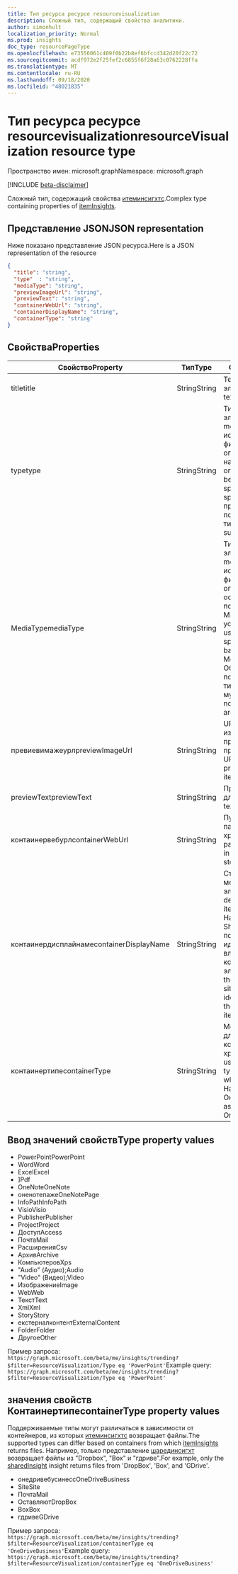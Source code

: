 ```yaml
---
title: Тип ресурса ресурсе resourcevisualization
description: Сложный тип, содержащий свойства аналитики.
author: simonhult
localization_priority: Normal
ms.prod: insights
doc_type: resourcePageType
ms.openlocfilehash: e73556061c409f0b22b8ef6bfccd342d20f22c72
ms.sourcegitcommit: acdf972e2f25fef2c6855f6f28a63c0762228ffa
ms.translationtype: MT
ms.contentlocale: ru-RU
ms.lasthandoff: 09/18/2020
ms.locfileid: "48021835"
---
```

# <a name="resourcevisualization-resource-type"></a><span data-ttu-id="17644-103">Тип ресурса ресурсе resourcevisualization</span><span class="sxs-lookup"><span data-stu-id="17644-103">resourceVisualization resource type</span></span>

<span data-ttu-id="17644-104">Пространство имен: microsoft.graph</span><span class="sxs-lookup"><span data-stu-id="17644-104">Namespace: microsoft.graph</span></span>

[!INCLUDE [beta-disclaimer](../../includes/beta-disclaimer.md)]

<span data-ttu-id="17644-105">Сложный тип, содержащий свойства [итеминсигхтс](iteminsights.md).</span><span class="sxs-lookup"><span data-stu-id="17644-105">Complex type containing properties of [itemInsights](iteminsights.md).</span></span>

## <a name="json-representation"></a><span data-ttu-id="17644-106">Представление JSON</span><span class="sxs-lookup"><span data-stu-id="17644-106">JSON representation</span></span>

<span data-ttu-id="17644-107">Ниже показано представление JSON ресурса.</span><span class="sxs-lookup"><span data-stu-id="17644-107">Here is a JSON representation of the resource</span></span>

<!-- {
  "blockType": "resource",
  "optionalProperties": [
  ],  
  "@odata.type": "microsoft.graph.resourceVisualization"
}-->
```json
{
  "title": "string",
  "type"  : "string",
  "mediaType": "string",
  "previewImageUrl": "string",
  "previewText": "string",
  "containerWebUrl": "string",
  "containerDisplayName": "string",
  "containerType": "string"
}
```

## <a name="properties"></a><span data-ttu-id="17644-108">Свойства</span><span class="sxs-lookup"><span data-stu-id="17644-108">Properties</span></span>

| <span data-ttu-id="17644-109">Свойство</span><span class="sxs-lookup"><span data-stu-id="17644-109">Property</span></span>              | <span data-ttu-id="17644-110">Тип</span><span class="sxs-lookup"><span data-stu-id="17644-110">Type</span></span>          | <span data-ttu-id="17644-111">Описание</span><span class="sxs-lookup"><span data-stu-id="17644-111">Description</span></span>  |
| -------------         |---------------| -------------|
| <span data-ttu-id="17644-112">title</span><span class="sxs-lookup"><span data-stu-id="17644-112">title</span></span>                 | <span data-ttu-id="17644-113">String</span><span class="sxs-lookup"><span data-stu-id="17644-113">String</span></span>        | <span data-ttu-id="17644-114">Текст заголовка элемента.</span><span class="sxs-lookup"><span data-stu-id="17644-114">The item's title text.</span></span>               |
| <span data-ttu-id="17644-115">type</span><span class="sxs-lookup"><span data-stu-id="17644-115">type</span></span>              | <span data-ttu-id="17644-116">String</span><span class="sxs-lookup"><span data-stu-id="17644-116">String</span></span>        | <span data-ttu-id="17644-117">Тип мультимедиа элемента.</span><span class="sxs-lookup"><span data-stu-id="17644-117">The item's media type.</span></span> <span data-ttu-id="17644-118">Можно использовать для фильтрации определенного файла на основе определенного типа.</span><span class="sxs-lookup"><span data-stu-id="17644-118">Can be used for filtering for a specific file based on a specific type.</span></span> <span data-ttu-id="17644-119">Ниже приведены поддерживаемые типы.</span><span class="sxs-lookup"><span data-stu-id="17644-119">See below for supported types.</span></span> |
| <span data-ttu-id="17644-120">MediaType</span><span class="sxs-lookup"><span data-stu-id="17644-120">mediaType</span></span>             | <span data-ttu-id="17644-121">String</span><span class="sxs-lookup"><span data-stu-id="17644-121">String</span></span>        | <span data-ttu-id="17644-122">Тип мультимедиа элемента.</span><span class="sxs-lookup"><span data-stu-id="17644-122">The item's media type.</span></span> <span data-ttu-id="17644-123">Может использоваться для фильтрации файлов определенного типа на основе поддерживаемых типов MIME MIME для устройства IANA.</span><span class="sxs-lookup"><span data-stu-id="17644-123">Can be used for filtering for a specific type of file based on supported IANA Media Mime Types.</span></span> <span data-ttu-id="17644-124">Обратите внимание, что поддерживаются не все типы MIME мультимедиа.</span><span class="sxs-lookup"><span data-stu-id="17644-124">Note that not all Media Mime Types are supported.</span></span> |
| <span data-ttu-id="17644-125">превиевимажеурл</span><span class="sxs-lookup"><span data-stu-id="17644-125">previewImageUrl</span></span>       | <span data-ttu-id="17644-126">String</span><span class="sxs-lookup"><span data-stu-id="17644-126">String</span></span>        | <span data-ttu-id="17644-127">URL-адрес, ведущая к изображению для предварительного просмотра элемента.</span><span class="sxs-lookup"><span data-stu-id="17644-127">A URL leading to the preview image for the item.</span></span> |
| <span data-ttu-id="17644-128">previewText</span><span class="sxs-lookup"><span data-stu-id="17644-128">previewText</span></span>           | <span data-ttu-id="17644-129">String</span><span class="sxs-lookup"><span data-stu-id="17644-129">String</span></span>        | <span data-ttu-id="17644-130">Предварительный текст для элемента.</span><span class="sxs-lookup"><span data-stu-id="17644-130">A preview text for the item.</span></span> |
| <span data-ttu-id="17644-131">контаинервебурл</span><span class="sxs-lookup"><span data-stu-id="17644-131">containerWebUrl</span></span>       | <span data-ttu-id="17644-132">String</span><span class="sxs-lookup"><span data-stu-id="17644-132">String</span></span>        | <span data-ttu-id="17644-133">Путь, начинающийся с папки, в которой хранится элемент.</span><span class="sxs-lookup"><span data-stu-id="17644-133">A path leading to the folder in which the item is stored.</span></span> |
| <span data-ttu-id="17644-134">контаинердисплайнаме</span><span class="sxs-lookup"><span data-stu-id="17644-134">containerDisplayName</span></span>  | <span data-ttu-id="17644-135">String</span><span class="sxs-lookup"><span data-stu-id="17644-135">String</span></span>        | <span data-ttu-id="17644-136">Строка, описывающая место хранения элемента.</span><span class="sxs-lookup"><span data-stu-id="17644-136">A string describing where the item is stored.</span></span> <span data-ttu-id="17644-137">Например, имя сайта SharePoint или имя пользователя, идентифицирующее владельца OneDrive, в котором хранится элемент.</span><span class="sxs-lookup"><span data-stu-id="17644-137">For example, the name of a SharePoint site or the user name identifying the owner of the OneDrive storing the item.</span></span>  |
| <span data-ttu-id="17644-138">контаинертипе</span><span class="sxs-lookup"><span data-stu-id="17644-138">containerType</span></span>         | <span data-ttu-id="17644-139">String</span><span class="sxs-lookup"><span data-stu-id="17644-139">String</span></span> | <span data-ttu-id="17644-140">Можно использовать для фильтрации по типу контейнера, в котором хранится файл.</span><span class="sxs-lookup"><span data-stu-id="17644-140">Can be used for filtering by the type of container in which the file is stored.</span></span> <span data-ttu-id="17644-141">Например, site или Онедривебусинесс.</span><span class="sxs-lookup"><span data-stu-id="17644-141">Such as Site or OneDriveBusiness.</span></span>       |

## <a name="type-property-values"></a><span data-ttu-id="17644-142">Ввод значений свойств</span><span class="sxs-lookup"><span data-stu-id="17644-142">Type property values</span></span>
-   <span data-ttu-id="17644-143">PowerPoint</span><span class="sxs-lookup"><span data-stu-id="17644-143">PowerPoint</span></span>
-   <span data-ttu-id="17644-144">Word</span><span class="sxs-lookup"><span data-stu-id="17644-144">Word</span></span>
-   <span data-ttu-id="17644-145">Excel</span><span class="sxs-lookup"><span data-stu-id="17644-145">Excel</span></span>
-   <span data-ttu-id="17644-146">]</span><span class="sxs-lookup"><span data-stu-id="17644-146">Pdf</span></span>
-   <span data-ttu-id="17644-147">OneNote</span><span class="sxs-lookup"><span data-stu-id="17644-147">OneNote</span></span>
-   <span data-ttu-id="17644-148">оненотепаже</span><span class="sxs-lookup"><span data-stu-id="17644-148">OneNotePage</span></span>
-   <span data-ttu-id="17644-149">InfoPath</span><span class="sxs-lookup"><span data-stu-id="17644-149">InfoPath</span></span>
-   <span data-ttu-id="17644-150">Visio</span><span class="sxs-lookup"><span data-stu-id="17644-150">Visio</span></span>
-   <span data-ttu-id="17644-151">Publisher</span><span class="sxs-lookup"><span data-stu-id="17644-151">Publisher</span></span>
-   <span data-ttu-id="17644-152">Project</span><span class="sxs-lookup"><span data-stu-id="17644-152">Project</span></span>
-   <span data-ttu-id="17644-153">Доступ</span><span class="sxs-lookup"><span data-stu-id="17644-153">Access</span></span>
-   <span data-ttu-id="17644-154">Почта</span><span class="sxs-lookup"><span data-stu-id="17644-154">Mail</span></span>
-   <span data-ttu-id="17644-155">Расширения</span><span class="sxs-lookup"><span data-stu-id="17644-155">Csv</span></span>
-   <span data-ttu-id="17644-156">Архив</span><span class="sxs-lookup"><span data-stu-id="17644-156">Archive</span></span>
-   <span data-ttu-id="17644-157">Компьютеров</span><span class="sxs-lookup"><span data-stu-id="17644-157">Xps</span></span>
-   <span data-ttu-id="17644-158">"Audio" (Аудио);</span><span class="sxs-lookup"><span data-stu-id="17644-158">Audio</span></span>
-   <span data-ttu-id="17644-159">"Video" (Видео);</span><span class="sxs-lookup"><span data-stu-id="17644-159">Video</span></span>
-   <span data-ttu-id="17644-160">Изображение</span><span class="sxs-lookup"><span data-stu-id="17644-160">Image</span></span>
-   <span data-ttu-id="17644-161">Web</span><span class="sxs-lookup"><span data-stu-id="17644-161">Web</span></span>
-   <span data-ttu-id="17644-162">Текст</span><span class="sxs-lookup"><span data-stu-id="17644-162">Text</span></span>
-   <span data-ttu-id="17644-163">Xml</span><span class="sxs-lookup"><span data-stu-id="17644-163">Xml</span></span>
-   <span data-ttu-id="17644-164">Story</span><span class="sxs-lookup"><span data-stu-id="17644-164">Story</span></span>
-   <span data-ttu-id="17644-165">екстерналконтент</span><span class="sxs-lookup"><span data-stu-id="17644-165">ExternalContent</span></span>
-   <span data-ttu-id="17644-166">Folder</span><span class="sxs-lookup"><span data-stu-id="17644-166">Folder</span></span>
-   <span data-ttu-id="17644-167">Другое</span><span class="sxs-lookup"><span data-stu-id="17644-167">Other</span></span>

<span data-ttu-id="17644-168">Пример запроса: `https://graph.microsoft.com/beta/me/insights/trending?$filter=ResourceVisualization/Type eq 'PowerPoint'`</span><span class="sxs-lookup"><span data-stu-id="17644-168">Example query: `https://graph.microsoft.com/beta/me/insights/trending?$filter=ResourceVisualization/Type eq 'PowerPoint'`</span></span>

## <a name="containertype-property-values"></a><span data-ttu-id="17644-169">значения свойств Контаинертипе</span><span class="sxs-lookup"><span data-stu-id="17644-169">containerType property values</span></span>
<span data-ttu-id="17644-170">Поддерживаемые типы могут различаться в зависимости от контейнеров, из которых [итеминсигхтс](iteminsights.md) возвращает файлы.</span><span class="sxs-lookup"><span data-stu-id="17644-170">The supported types can differ based on containers from which [itemInsights](iteminsights.md) returns files.</span></span> <span data-ttu-id="17644-171">Например, только представление [шарединсигхт](insights-shared.md) возвращает файлы из "Dropbox", "Box" и "гдриве".</span><span class="sxs-lookup"><span data-stu-id="17644-171">For example, only the [sharedInsight](insights-shared.md) insight returns files from 'DropBox', 'Box', and 'GDrive'.</span></span>

-   <span data-ttu-id="17644-172">онедривебусинесс</span><span class="sxs-lookup"><span data-stu-id="17644-172">OneDriveBusiness</span></span>
-   <span data-ttu-id="17644-173">Site</span><span class="sxs-lookup"><span data-stu-id="17644-173">Site</span></span>
-   <span data-ttu-id="17644-174">Почта</span><span class="sxs-lookup"><span data-stu-id="17644-174">Mail</span></span>
-   <span data-ttu-id="17644-175">Оставляют</span><span class="sxs-lookup"><span data-stu-id="17644-175">DropBox</span></span>
-   <span data-ttu-id="17644-176">Box</span><span class="sxs-lookup"><span data-stu-id="17644-176">Box</span></span>
-   <span data-ttu-id="17644-177">гдриве</span><span class="sxs-lookup"><span data-stu-id="17644-177">GDrive</span></span>

<span data-ttu-id="17644-178">Пример запроса: `https://graph.microsoft.com/beta/me/insights/trending?$filter=ResourceVisualization/containerType eq 'OneDriveBusiness'`</span><span class="sxs-lookup"><span data-stu-id="17644-178">Example query: `https://graph.microsoft.com/beta/me/insights/trending?$filter=ResourceVisualization/containerType eq 'OneDriveBusiness'`</span></span>


